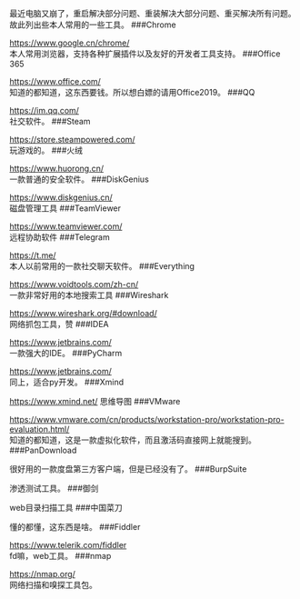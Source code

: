 最近电脑又崩了，重启解决部分问题、重装解决大部分问题、重买解决所有问题。
故此列出些本人常用的一些工具。
###Chrome

https://www.google.cn/chrome/  
本人常用浏览器，支持各种扩展插件以及友好的开发者工具支持。
###Office 365

https://www.office.com/  
知道的都知道，这东西要钱。所以想白嫖的请用Office2019。
###QQ

https://im.qq.com/  
社交软件。
###Steam

https://store.steampowered.com/  
玩游戏的。
###火绒

https://www.huorong.cn/  
一款普通的安全软件。
###DiskGenius

https://www.diskgenius.cn/  
磁盘管理工具
###TeamViewer

https://www.teamviewer.com/  
远程协助软件
###Telegram

https://t.me/  
本人以前常用的一款社交聊天软件。
###Everything

https://www.voidtools.com/zh-cn/  
一款非常好用的本地搜索工具
###Wireshark

https://www.wireshark.org/#download/  
网络抓包工具，赞
###IDEA

https://www.jetbrains.com/  
一款强大的IDE。
###PyCharm

https://www.jetbrains.com/  
同上，适合py开发。
###Xmind

https://www.xmind.net/
思维导图
###VMware

https://www.vmware.com/cn/products/workstation-pro/workstation-pro-evaluation.html/  
知道的都知道，这是一款虚拟化软件，而且激活码直接网上就能搜到。
###PanDownload

很好用的一款度盘第三方客户端，但是已经没有了。
###BurpSuite

渗透测试工具。
###御剑

web目录扫描工具
###中国菜刀

懂的都懂，这东西是啥。
###Fiddler

https://www.telerik.com/fiddler  
fd嘛，web工具。
###nmap

https://nmap.org/  
网络扫描和嗅探工具包。
